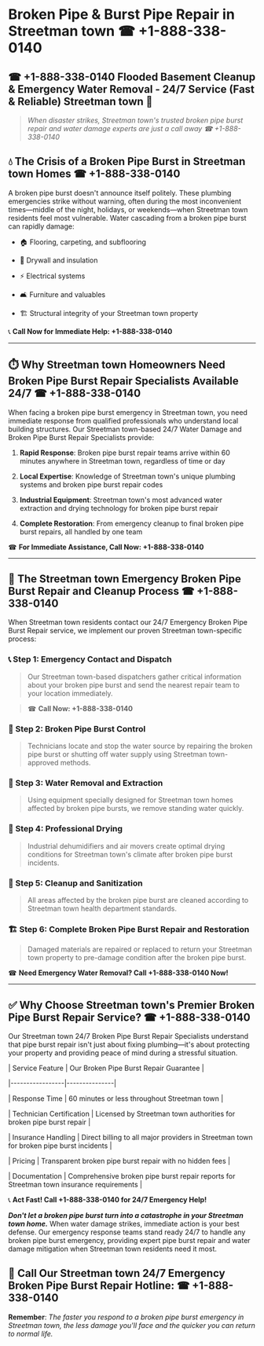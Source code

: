 # Broken Pipe & Burst Pipe Repair in Streetman town ☎ +1-888-338-0140  
## ☎ +1-888-338-0140 Flooded Basement Cleanup & Emergency Water Removal - 24/7 Service (Fast & Reliable) Streetman town 🚨  

> *When disaster strikes, Streetman town's trusted broken pipe burst repair and water damage experts are just a call away ☎ +1-888-338-0140*  

## 💧 The Crisis of a Broken Pipe Burst in Streetman town Homes ☎ +1-888-338-0140  

A broken pipe burst doesn't announce itself politely. These plumbing emergencies strike without warning, often during the most inconvenient times—middle of the night, holidays, or weekends—when Streetman town residents feel most vulnerable. Water cascading from a broken pipe burst can rapidly damage:  

* 🏠 Flooring, carpeting, and subflooring  
* 🧱 Drywall and insulation  
* ⚡ Electrical systems  
* 🛋️ Furniture and valuables  
* 🏗️ Structural integrity of your Streetman town property  

📞 **Call Now for Immediate Help: +1-888-338-0140**  

---  

## ⏱️ Why Streetman town Homeowners Need Broken Pipe Burst Repair Specialists Available 24/7 ☎ +1-888-338-0140  

When facing a broken pipe burst emergency in Streetman town, you need immediate response from qualified professionals who understand local building structures. Our Streetman town-based 24/7 Water Damage and Broken Pipe Burst Repair Specialists provide:  

1. **Rapid Response**: Broken pipe burst repair teams arrive within 60 minutes anywhere in Streetman town, regardless of time or day  
2. **Local Expertise**: Knowledge of Streetman town's unique plumbing systems and broken pipe burst repair codes  
3. **Industrial Equipment**: Streetman town's most advanced water extraction and drying technology for broken pipe burst repair  
4. **Complete Restoration**: From emergency cleanup to final broken pipe burst repairs, all handled by one team  

☎ **For Immediate Assistance, Call Now: +1-888-338-0140**  

---  

## 🔧 The Streetman town Emergency Broken Pipe Burst Repair and Cleanup Process ☎ +1-888-338-0140  

When Streetman town residents contact our 24/7 Emergency Broken Pipe Burst Repair service, we implement our proven Streetman town-specific process:  

### 📞 Step 1: Emergency Contact and Dispatch  
> Our Streetman town-based dispatchers gather critical information about your broken pipe burst and send the nearest repair team to your location immediately.  
> ☎ **Call Now: +1-888-338-0140**  

### 🚿 Step 2: Broken Pipe Burst Control  
> Technicians locate and stop the water source by repairing the broken pipe burst or shutting off water supply using Streetman town-approved methods.  

### 🌊 Step 3: Water Removal and Extraction  
> Using equipment specially designed for Streetman town homes affected by broken pipe bursts, we remove standing water quickly.  

### 💨 Step 4: Professional Drying  
> Industrial dehumidifiers and air movers create optimal drying conditions for Streetman town's climate after broken pipe burst incidents.  

### 🧼 Step 5: Cleanup and Sanitization  
> All areas affected by the broken pipe burst are cleaned according to Streetman town health department standards.  

### 🏗️ Step 6: Complete Broken Pipe Burst Repair and Restoration  
> Damaged materials are repaired or replaced to return your Streetman town property to pre-damage condition after the broken pipe burst.  

☎ **Need Emergency Water Removal? Call +1-888-338-0140 Now!**  

---  

## ✅ Why Choose Streetman town's Premier Broken Pipe Burst Repair Service? ☎ +1-888-338-0140  

Our Streetman town 24/7 Broken Pipe Burst Repair Specialists understand that pipe burst repair isn't just about fixing plumbing—it's about protecting your property and providing peace of mind during a stressful situation.  

| Service Feature | Our Broken Pipe Burst Repair Guarantee |  
|-----------------|---------------|  
| Response Time | 60 minutes or less throughout Streetman town |  
| Technician Certification | Licensed by Streetman town authorities for broken pipe burst repair |  
| Insurance Handling | Direct billing to all major providers in Streetman town for broken pipe burst incidents |  
| Pricing | Transparent broken pipe burst repair with no hidden fees |  
| Documentation | Comprehensive broken pipe burst repair reports for Streetman town insurance requirements |  

📞 **Act Fast! Call +1-888-338-0140 for 24/7 Emergency Help!**  

***Don't let a broken pipe burst turn into a catastrophe in your Streetman town home.*** When water damage strikes, immediate action is your best defense. Our emergency response teams stand ready 24/7 to handle any broken pipe burst emergency, providing expert pipe burst repair and water damage mitigation when Streetman town residents need it most.  

## 📱 Call Our Streetman town 24/7 Emergency Broken Pipe Burst Repair Hotline: ☎ +1-888-338-0140  

**Remember**: *The faster you respond to a broken pipe burst emergency in Streetman town, the less damage you'll face and the quicker you can return to normal life.*